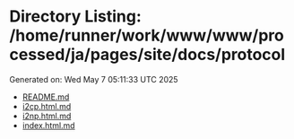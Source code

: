 # Directory Listing: /home/runner/work/www/www/processed/ja/pages/site/docs/protocol
Generated on: Wed May  7 05:11:33 UTC 2025

- [README.md](README.md)
- [i2cp.html.md](i2cp.html.md)
- [i2np.html.md](i2np.html.md)
- [index.html.md](index.html.md)
